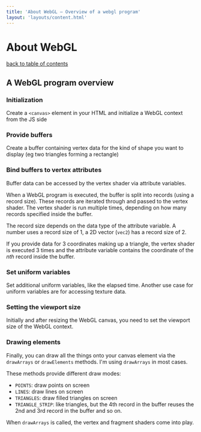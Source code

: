 ```yaml
---
title: 'About WebGL – Overview of a webgl program'
layout: 'layouts/content.html'
---
```


# About WebGL

[back to table of contents](../)

## A WebGL program overview

### Initialization

Create a `<canvas>` element in your HTML and initialize a WebGL context from the JS side

### Provide buffers

Create a buffer containing vertex data for the kind of shape you want to display (eg two triangles forming a rectangle)

### Bind buffers to vertex attributes

Buffer data can be accessed by the vertex shader via attribute variables.

When a WebGL program is executed, the buffer is split into records (using a record size).
These records are iterated through and passed to the vertex shader. The vertex shader is run multiple times, depending on
how many records specified inside the buffer.

The record size depends on the data type of the attribute variable.
A number uses a record size of 1, a 2D vector (`vec2`) has a record size of 2.

If you provide data for 3 coordinates making up a triangle, the vertex shader
is executed 3 times and the attribute variable contains the coordinate
of the _nth_ record inside the buffer.

### Set uniform variables

Set additional uniform variables, like the elapsed time.
Another use case for uniform variables are for accessing texture data.

### Setting the viewport size

Initially and after resizing the WebGL canvas, you need to set the viewport size of the WebGL context.

### Drawing elements

Finally, you can draw all the things onto your canvas element via the `drawArrays` or `drawElements` methods.
I'm using `drawArrays` in most cases.

These methods provide different draw modes:

- `POINTS`: draw points on screen
- `LINES`: draw lines on screen
- `TRIANGLES`: draw filled triangles on screen
- `TRIANGLE_STRIP`: like triangles, but the 4th record in the buffer reuses the 2nd and 3rd record in the buffer and so on.

When `drawArrays` is called, the vertex and fragment shaders come into play.
